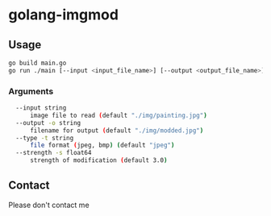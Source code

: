 # golang-imgmod

## Usage
```bash
go build main.go
go run ./main [--input <input_file_name>] [--output <output_file_name>] [--type <jpeg/bmp>] [--strength <float64>]
```

### Arguments
``` bash
  --input string
      image file to read (default "./img/painting.jpg")
  --output -o string
      filename for output (default "./img/modded.jpg")
  --type -t string
      file format (jpeg, bmp) (default "jpeg")
  --strength -s float64
      strength of modification (default 3.0)
```

## Contact
Please don't contact me